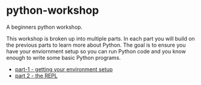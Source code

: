 # python-workshop

A beginners python workshop.

This workshop is broken up into multiple parts. In each part you will build on the previous parts to learn more about Python. The goal is to ensure you have your enviornment setup so you can run Python code and you know enough to write some basic Python programs.

- [part-1 - getting your environment setup](part-1-getting-your-environment-setup/README.md)
- [part 2 - the REPL](part-2-the-repl/README.md)
